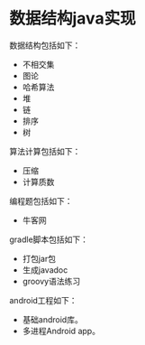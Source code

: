 # 数据结构java实现

数据结构包括如下：

+ 不相交集
+ 图论
+ 哈希算法
+ 堆
+ 链
+ 排序
+ 树

算法计算包括如下：

+ 压缩
+ 计算质数

编程题包括如下：

+ 牛客网

gradle脚本包括如下：

+ 打包jar包
+ 生成javadoc
+ groovy语法练习

android工程如下：

+ 基础android库。
+ 多进程Android app。